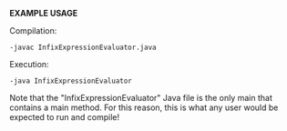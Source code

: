 **EXAMPLE USAGE**

Compilation: 

    -javac InfixExpressionEvaluator.java

Execution: 

    -java InfixExpressionEvaluator


Note that the "InfixExpressionEvaluator" Java file is the only main that contains a main method. For this reason, this is what any user would be expected to run and compile!